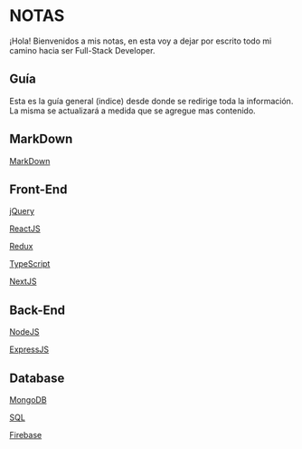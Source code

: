 # NOTAS

¡Hola! Bienvenidos a mis notas, en esta voy a dejar por escrito todo mi camino hacia ser Full-Stack Developer.

## Guía

Esta es la guía general (indice) desde donde se redirige toda la información.
La misma se actualizará a medida que se agregue mas contenido.

## MarkDown

[MarkDown](MARKDOWN.md)

## Front-End

[jQuery](public/Front-End/JQuery/JQuery.md)

[ReactJS](public/Front-End/ReactJS/ReactJS.md)

[Redux](public/Front-End/Redux/Redux.md)

[TypeScript](public/Front-End/TypeScript/TypeScript.md)

[NextJS](public/Front-End/ReactJS/ReactJS.md)

## Back-End

[NodeJS](public/BackEnd/NodeJS/NodeJS.md)

[ExpressJS](public/BackEnd/ExpressJS/ExpressJS.md)

## Database

[MongoDB](public/BackEnd/Back-End.md)

[SQL](public/DataBase/SQL/SQL.md)

[Firebase](public/DataBase/Firebase/Firebase.md)

